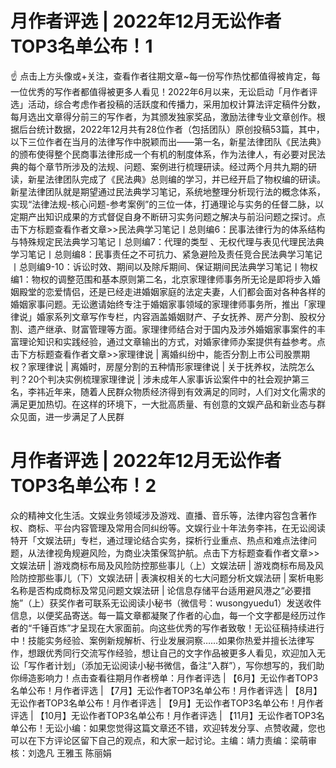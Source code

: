 # 月作者评选 | 2022年12月无讼作者TOP3名单公布！1

☝ 点击上方头像或+关注，查看作者往期文章~每一份写作热忱都值得被肯定，每一位优秀的写作者都值得被更多人看见！2022年6月以来，无讼启动「月作者评选」活动，综合考虑作者投稿的活跃度和传播力，采用加权计算法评定稿件分数，每月选出文章得分前三的写作者，为其颁发独家奖品，激励法律专业文章创作。根据后台统计数据，2022年12月共有28位作者（包括团队）原创投稿53篇，其中，以下三位作者在当月的法律写作中脱颖而出——第一名，新星法律团队《民法典》的颁布使得整个民商事法律形成一个有机的制度体系，作为法律人，有必要对民法典的每个章节所涉及的法规、问题、案例进行梳理研读。经过两个月共九期的研读，新星法律团队完成了《民法典》总则编的学习，并已经开启了物权编的研读。新星法律团队就是期望通过民法典学习笔记，系统地整理分析现行法的概念体系，实现“法律法规-核心问题-参考案例”的三位一体，打通理论与实务的任督二脉，以定期产出知识成果的方式督促自身不断研习实务问题之解决与前沿问题之探讨。点击下方标题查看作者文章>>民法典学习笔记丨总则编6：民事法律行为的体系结构与特殊规定民法典学习笔记丨总则编7：代理的类型 、无权代理与表见代理民法典学习笔记丨总则编8：民事责任之不可抗力、紧急避险及责任竞合民法典学习笔记丨总则编9-10：诉讼时效、期间以及除斥期间、保证期间民法典学习笔记丨物权编1：物权的调整范围和基本原则第二名，北京家理律师事务所无论是即将步入婚姻殿堂的恋爱情侣，还是已经走进婚姻家庭的法定夫妻，人们都会面对各种各样的婚姻家事问题。无讼邀请始终专注于婚姻家事领域的家理律师事务所，推出「家理律说」婚家系列文章写作专栏，内容涵盖婚姻财产、子女抚养、房产分割、股权分割、遗产继承、财富管理等方面。家理律师结合对于国内及涉外婚姻家事案件的丰富理论知识和实践经验，通过文章输出的方式，对婚家律师办案提供有益参考。点击下方标题查看作者文章>>家理律说 | 离婚纠纷中，能否分割上市公司股票期权？家理律说 | 离婚时，房屋分割的五种情形家理律说 | 关于抚养权，法院怎么判？20个判决实例梳理家理律说 | 涉未成年人家事诉讼案件中的社会观护第三名，李祎近年来，随着人民群众物质经济得到有效满足的同时，人们对文化需求的满足更加热切。在这样的环境下，一大批高质量、有创意的文娱产品和新业态与群众见面，进一步满足了人民群

# 月作者评选 | 2022年12月无讼作者TOP3名单公布！2

众的精神文化生活。文娱业务领域涉及游戏、直播、音乐等，法律内容包含著作权、商标、平台内容管理及常用合同纠纷等。文娱行业十年法务李祎，在无讼阅读特开「文娱法研」专栏，通过理论结合实务，探析行业重点、热点和难点法律问题，从法律视角规避风险，为商业决策保驾护航。点击下方标题查看作者文章>>文娱法研 | 游戏商标布局及风险防控那些事儿（上）文娱法研 | 游戏商标布局及风险防控那些事儿（下）文娱法研 | 表演权相关的七大问题分析文娱法研 | 案析电影名称是否构成商标及常见问题文娱法研 | 论信息存储平台适用避风港之“必要措施”（上）获奖作者可联系无讼阅读小秘书（微信号：wusongyuedu1）发送收件信息，以便奖品寄送。每一篇文章都凝聚了作者的心血，每一个文字都是经历过作者的“千锤百炼”才呈现在大家面前。向这些优秀的写作者致敬！无讼征稿持续进行中！技能实务经验、案例新规解析、行业发展洞察……如果你热爱并擅长法律写作，想跟优秀同行交流写作经验，想让自己的文字作品被更多人看见，欢迎加入无讼「写作者计划」（添加无讼阅读小秘书微信，备注“入群”），写你想写的，我们助你缔造影响力！点击查看往期月作者榜单：月作者评选 | 【6月】无讼作者TOP3名单公布！月作者评选 | 【7月】无讼作者TOP3名单公布！月作者评选 | 【8月】无讼作者TOP3名单公布！月作者评选 | 【9月】无讼作者TOP3名单公布！月作者评选 | 【10月】无讼作者TOP3名单公布！月作者评选 | 【11月】无讼作者TOP3名单公布！无讼小编：如果您觉得这篇文章还不错，欢迎转发分享、点赞收藏，您也可以在下方评论区留下自己的观点，和大家一起讨论。主编：靖力责编：梁萌审核：刘逸凡 王雅玉 陈丽娟

